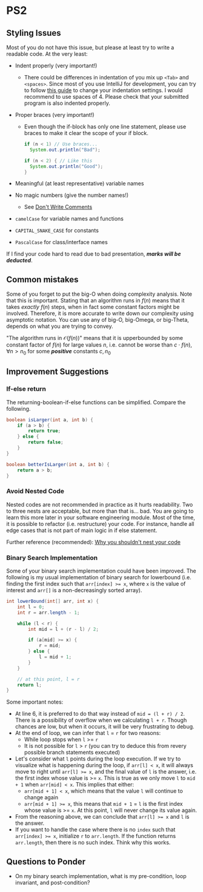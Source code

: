 # PS2

## Styling Issues

Most of you do not have this issue, but please at least try to write a readable code.
At the very least:

- Indent properly (very important!)
    - There could be differences in indentation of you mix up `<Tab>` and `<spaces>`.
      Since most of you use IntelliJ for development, you can try to follow
      [this guide](https://www.jetbrains.com/help/idea/indentation.html#detect-indentation)
      to change your indentation settings. I would recommend to use spaces of 4. Please
      check that your submitted program is also indented properly.
- Proper braces (very important!)
    - Even though the if-block has only one line statement, please use braces to
      make it clear the scope of your if block.

      ```java
      if (n < 1) // Use braces...
        System.out.println("Bad");

      if (n < 2) { // Like this
        System.out.println("Good");
      }
      ```

- Meaningful (at least representative) variable names
- No magic numbers (give the number names!)
    - See [Don't Write Comments](https://www.youtube.com/watch?v=Bf7vDBBOBUA&t=207s)
- `camelCase` for variable names and functions
- `CAPITAL_SNAKE_CASE` for constants
- `PascalCase` for class/interface names

If I find your code hard to read due to bad presentation, ***marks will be deducted***.

## Common mistakes

Some of you forget to put the big-O when doing complexity analysis. Note that
this is important. Stating that an algorithm runs in $f(n)$ means that
it takes _exactly_ $f(n)$ steps, when in fact some constant factors might be
involved. Therefore, it is more accurate to write down our complexity using
asymptotic notation. You can use any of big-O, big-Omega, or big-Theta, depends
on what you are trying to convey.

"The algorithm runs in $\mathcal{O}(f(n))$" means that it is upperbounded by
some constant factor of $f(n)$ for large values $n$, i.e. cannot be worse than
$c \cdot f(n), \forall n > n_0$ for some ***positive*** constants $c, n_0$

## Improvement Suggestions

### If-else return

The returning-boolean-if-else functions can be simplified. Compare the following.

```java
boolean isLarger(int a, int b) {
    if (a > b) {
        return true;
    } else {
        return false;
    }
}

boolean betterIsLarger(int a, int b) {
    return a > b;
}
```

### Avoid Nested Code
Nested codes are not recommended in practice as it hurts readability. Two to three
nests are acceptable, but more than that is... bad. You are going to learn this more
later in your software engineering module. Most of the time, it is possible to
refactor (i.e. restructure) your code. For instance, handle all edge cases that
is not part of main logic in if else statement.

Further reference (recommended): [Why you shouldn't nest your code](https://www.youtube.com/watch?v=CFRhGnuXG-4)

### Binary Search Implementation
Some of your binary search implementation could have been improved. The
following is my usual implementation of binary search for lowerbound (i.e. finding
the first index such that `arr[index] >= x`, where `x` is the value of interest and
`arr[]` is a non-decreasingly sorted array).

```java linenums="1"
int lowerBound(int[] arr, int x) {
    int l = 0;
    int r = arr.length - 1;

    while (l < r) {
        int mid = l + (r - l) / 2;

        if (a[mid] >= x) {
            r = mid;
        } else {
            l = mid + 1;
        }
    }

    // at this point, l = r
    return l;
}
```

Some important notes:

- At line 6, it is preferred to do that way instead of `mid = (l + r) / 2`. There
  is a possibility of overflow when we calculating `l + r`. Though chances are
  low, but when it occurs, it will be very frustrating to debug.
- At the end of loop, we can infer that `l` = `r` for two reasons:
    - While loop stops when `l` >= `r`
    - It is not possible for `l` > `r` (you can try to deduce this from revery
      possible branch statements executed)
- Let's consider what `l` points during the loop execution. If we try to visualize what
  is happening during the loop, if `arr[l] < x`, it will always move to right until
  `arr[l] >= x`, and the final value of `l` is the answer, i.e. the first index whose value
  is >= `x`. This is true as we only move `l` to `mid + 1` when `arr[mid] < x`.
  This implies that either:
    - `arr[mid + 1] < x`, which means that the value `l` will continue to change again
    - `arr[mid + 1] >= x`, this means that `mid + 1` = `l` is the first index whose
      value is >= `x`. At this point, `l` will never change its value again.
- From the reasoning above, we can conclude that `arr[l] >= x` and `l` is the answer.
- If you want to handle the case where there is no `index` such that `arr[index] >= x`,
  initialize `r` to `arr.length`. If the function returns `arr.length`, then there is
  no such index. Think why this works.

## Questions to Ponder

- On my binary search implementation, what is my pre-condition, loop invariant,
  and post-condition?
